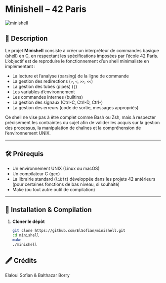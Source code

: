 # Minishell – 42 Paris

![minishell](https://img.shields.io/badge/42Paris-Minishell-blue)

## 📖 Description

Le projet **Minishell** consiste à créer un interpréteur de commandes basique (shell) en C, en respectant les spécifications imposées par l’école 42 Paris. L’objectif est de reproduire le fonctionnement d’un shell minimaliste en implémentant :

- La lecture et l’analyse (parsing) de la ligne de commande
- La gestion des redirections (`>`, `<`, `>>`, `<<`)
- La gestion des tubes (pipes) (`|`)
- Les variables d’environnement
- Les commandes internes (builtins)
- La gestion des signaux (Ctrl-C, Ctrl-D, Ctrl-\)
- La gestion des erreurs (code de sortie, messages appropriés)

Ce shell ne vise pas à être complet comme Bash ou Zsh, mais à respecter précisément les contraintes du sujet afin de valider les acquis sur la gestion des processus, la manipulation de chaînes et la compréhension de l’environnement UNIX.

---

## 🛠️ Prérequis

- Un environnement UNIX (Linux ou macOS)
- Un compilateur C (gcc)
- La librairie standard (`libft`) développée dans les projets 42 antérieurs (pour certaines fonctions de bas niveau, si souhaité)
- Make (ou tout autre outil de compilation)

---

## 🚀 Installation & Compilation

1. **Cloner le dépôt**  
   ```bash
   git clone https://github.com/ElSofian/minishell.git
   cd minishell
   make
   ./minishell

## 🖋️ Crédits
Elaloui Sofian & Balthazar Borry
